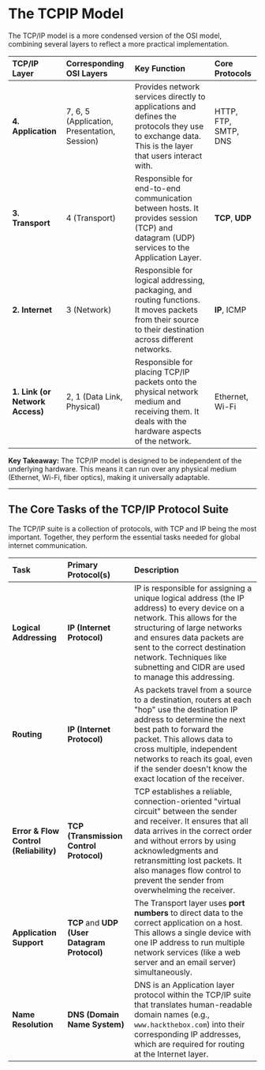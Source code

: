 # The TCPIP Model

The TCP/IP model is a more condensed version of the OSI model, combining several layers to reflect a more practical implementation.

| TCP/IP Layer | Corresponding OSI Layers | Key Function | Core Protocols |
| :--- | :--- | :--- | :--- |
| **4. Application** | 7, 6, 5 (Application, Presentation, Session) | Provides network services directly to applications and defines the protocols they use to exchange data. This is the layer that users interact with. | HTTP, FTP, SMTP, DNS |
| **3. Transport** | 4 (Transport) | Responsible for end-to-end communication between hosts. It provides session (TCP) and datagram (UDP) services to the Application Layer. | **TCP**, **UDP** |
| **2. Internet** | 3 (Network) | Responsible for logical addressing, packaging, and routing functions. It moves packets from their source to their destination across different networks. | **IP**, ICMP |
| **1. Link (or Network Access)**| 2, 1 (Data Link, Physical) | Responsible for placing TCP/IP packets onto the physical network medium and receiving them. It deals with the hardware aspects of the network. | Ethernet, Wi-Fi |

**Key Takeaway:** The TCP/IP model is designed to be independent of the underlying hardware. This means it can run over any physical medium (Ethernet, Wi-Fi, fiber optics), making it universally adaptable.

---

## The Core Tasks of the TCP/IP Protocol Suite

The TCP/IP suite is a collection of protocols, with TCP and IP being the most important. Together, they perform the essential tasks needed for global internet communication.

| Task | Primary Protocol(s) | Description |
| :--- | :--- | :--- |
| **Logical Addressing** | **IP (Internet Protocol)** | IP is responsible for assigning a unique logical address (the IP address) to every device on a network. This allows for the structuring of large networks and ensures data packets are sent to the correct destination network. Techniques like subnetting and CIDR are used to manage this addressing. |
| **Routing** | **IP (Internet Protocol)** | As packets travel from a source to a destination, routers at each "hop" use the destination IP address to determine the next best path to forward the packet. This allows data to cross multiple, independent networks to reach its goal, even if the sender doesn't know the exact location of the receiver. |
| **Error & Flow Control (Reliability)**| **TCP (Transmission Control Protocol)**| TCP establishes a reliable, connection-oriented "virtual circuit" between the sender and receiver. It ensures that all data arrives in the correct order and without errors by using acknowledgments and retransmitting lost packets. It also manages flow control to prevent the sender from overwhelming the receiver. |
| **Application Support** | **TCP** and **UDP (User Datagram Protocol)**| The Transport layer uses **port numbers** to direct data to the correct application on a host. This allows a single device with one IP address to run multiple network services (like a web server and an email server) simultaneously. |
| **Name Resolution** | **DNS (Domain Name System)**| DNS is an Application layer protocol within the TCP/IP suite that translates human-readable domain names (e.g., `www.hackthebox.com`) into their corresponding IP addresses, which are required for routing at the Internet layer. |
